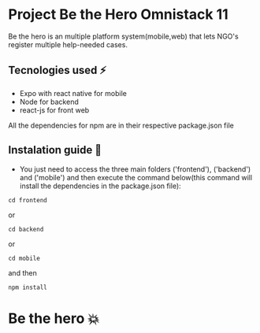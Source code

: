 # Project Be the Hero Omnistack 11
Be the hero is an multiple platform system(mobile,web) that lets NGO's register multiple help-needed cases.

## Tecnologies used :zap:
- Expo with react native for mobile
- Node for backend
- react-js for front web

All the dependencies for npm are in their respective package.json file

## Instalation guide :bust_in_silhouette:
- You just need to access the three main folders ('frontend'), ('backend') and ('mobile') and then execute the command below(this command will install the dependencies in the package.json file):
```
cd frontend
```
or
```
cd backend
```
or

```
cd mobile
```
and then
```
npm install
```

# Be the hero :boom:

